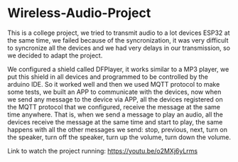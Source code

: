 # Wireless-Audio-Project

This is a college project, we tried to transmit audio to a lot devices ESP32 at the same time, we failed
because of the syncronization, it was very difficult to syncronize all the devices and we had very delays in 
our transmission, so we decided to adapt the project. 

We configured a shield called DFPlayer, it works similar to a MP3 player, we put this shield in all devices and
programmed to be controlled by the arduino IDE. So it worked well and then we used MQTT protocol to make some tests,
we built an APP to communicate with the devices, now when we send any message to the device via APP, all the
devices registered on the MQTT protocol that we configured, receive the message at the same time anywhere. That is, 
when we send a message to play an audio, all the devices receive the message at the same time and start to play, the
same happens with all the other messages we send: stop, previous, next, turn on the speaker, turn off the speaker,
turn up the volume, turn down the volume.

Link to watch the project running:
https://youtu.be/o2MXj6yLrms
